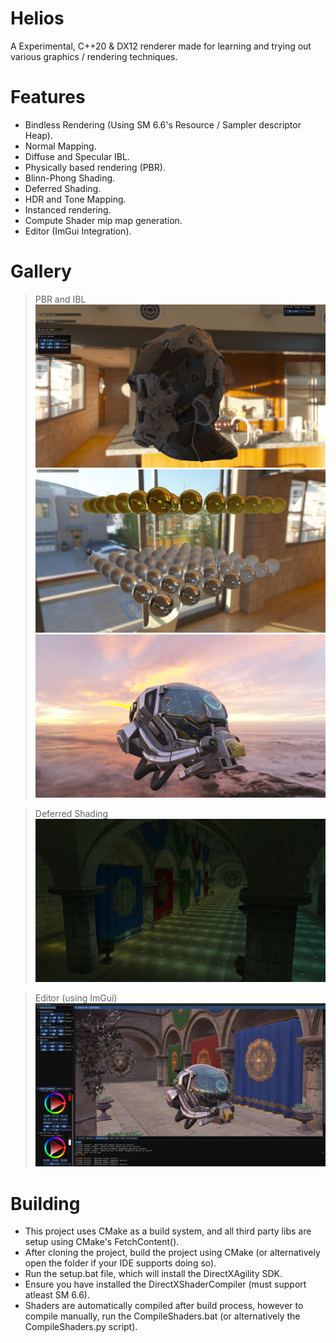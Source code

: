 # Helios

A Experimental, C++20 & DX12 renderer made for learning and trying out various graphics / rendering techniques.

# Features
* Bindless Rendering (Using SM 6.6's Resource / Sampler descriptor Heap).
* Normal Mapping.
* Diffuse and Specular IBL.
* Physically based rendering (PBR).
* Blinn-Phong Shading.
* Deferred Shading.
* HDR and Tone Mapping.
* Instanced rendering.
* Compute Shader mip map generation.
* Editor (ImGui Integration).

# Gallery
> PBR and IBL
![](Assets/Screenshots/IBL1.png)
![](Assets/Screenshots/IBL2.png)
![](Assets/Screenshots/IBL3.png)

> Deferred Shading
![](Assets/Screenshots/Deferred1.png)

> Editor (using ImGui)
![](Assets/Screenshots/Editor1.png)

# Building
+ This project uses CMake as a build system, and all third party libs are setup using CMake's FetchContent().
+ After cloning the project, build the project using CMake (or alternatively open the folder if your IDE supports doing so).
+ Run the setup.bat file, which will install the DirectXAgility SDK. 
+ Ensure you have installed the DirectXShaderCompiler (must support atleast SM 6.6).
+ Shaders are automatically compiled after build process, however to compile manually, run the CompileShaders.bat (or alternatively the CompileShaders.py script).

